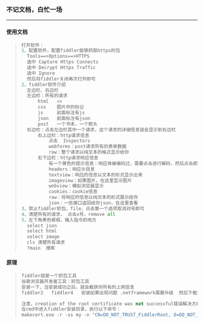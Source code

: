 ### 不记文档，白忙一场

------

#### 使用文档

> ```python
> 打开软件：
> 1、配置软件，配置fiddler能够抓取https的包
> 	Tools==>Options==>HTTPS
> 	选中 Capture Https Connects 
> 	选中 Decrypt Https Traffic
> 	选中 Ignore
> 	然后将fiddler关闭再次打开即可
> 2、fiddler软件介绍
> 	左边栏、右边栏
> 	左边栏：所有的请求
> 		html   <>
> 		css    图片中的标记
> 		js     前面标注有js
> 		json   前面标注有json
> 		post   一个书本，一个箭头
> 	右边栏：点击左边栏其中一个请求，这个请求的详细信息就会显示到右边栏
> 		右上边栏：http请求信息
> 			点击  Inspectors
> 			webforms：post请求所有的表单数据
> 			raw：整个请求以纯文本的格式显示给你
> 		右下边栏：http请求响应信息
> 			有一个黄色的提示信息：响应体被编码过，需要点击进行解码，然后点击即可
> 			headers：响应头信息
> 			textview：响应的信息以文本的形式显示出来
> 			imageview：如果图片，在这里显示图片
> 			webview：模拟浏览器显示
> 			cookies：cookie信息
> 			raw：将响应的信息以纯文本的形式展示给你
> 			json：一些接口返回给你json，在这里查看
> 3、禁止fiddler抓包，file，点击第一个选项取消对号即可
> 4、清楚所有的请求， 点击x号，remove all
> 5、左下角黑色框框，输入指令的地方
> 	select json
> 	select html
> 	select image
> 	cls 清楚所有请求
> 	?main  搜索
> ```

#### 原理

> ```python
> fiddler就是一个抓包工具
> 谷歌浏览器开发者工具：抓包工具
> 安装一下，当安装成功之后，就会截获你所有的上网信息
> fiddler2   fiddler4   安装如果出现问题 .netframework需要升级  然后下载升级即可
> 
> 注意，creation of the root certificate was not successful错误解决方案：
> 在cmd中进入fiddler安装目录，执行以下命令：
> makecert.exe -r -ss my -n "CN=DO_NOT_TRUST_FiddlerRoot, O=DO_NOT_TRUST, OU=Created by http://www.fiddler2.com" -sky signature -eku 1.3.6.1.5.5.7.3.1 -h 1 -cy authority -a sha1 -m 120 -b 09/05/2012
> ```